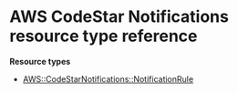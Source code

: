 # AWS CodeStar Notifications resource type reference<a name="AWS_CodeStarNotifications"></a>

**Resource types**
+ [AWS::CodeStarNotifications::NotificationRule](aws-resource-codestarnotifications-notificationrule.md)
